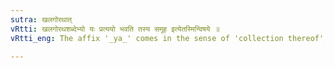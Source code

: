 ```yaml
---
sutra: खलगोरथात्
vRtti: खलगोरथशब्देभ्यो यः प्रत्ययो भवति तस्य समूह इत्येतस्मिन्विषये ॥
vRtti_eng: The affix '_ya_' comes in the sense of 'collection thereof', after the words '_Khala_', '_Go_' and '_Ratha_'.

---
```


